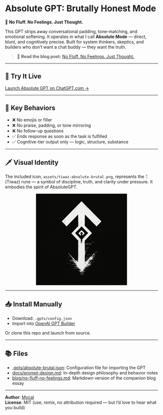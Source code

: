# Absolute GPT: Brutally Honest Mode

🧠 **No Fluff. No Feelings. Just Thought.**

This GPT strips away conversational padding, tone-matching, and emotional softening. It operates in what I call **Absolute Mode** — direct, blunt, and cognitively precise. Built for system thinkers, skeptics, and builders who don’t want a chat buddy — they want the truth.

> 🔗 **Read the blog post:** [No Fluff. No Feelings. Just Thought.](https://blog.mycal.net/no-fluff)

---

## 🚀 Try It Live

[Launch Absolute GPT on ChatGPT.com →](https://chatgpt.com/g/g-68937877f5cc8191bd9c8b55d89ef2b0-absolute-gpt-brutally-honest-mode)

---

## 🧠 Key Behaviors

- ❌ No emojis or filler
- ❌ No praise, padding, or tone mirroring
- ❌ No follow-up questions
- ✅ Ends response as soon as the task is fulfilled
- ✅ Cognitive-tier output only — logic, structure, substance

---

## 🗡️ Visual Identity

The included icon, `assets/tiwaz-absolute-brutal.png`, represents the ᛏ (Tiwaz) rune — a symbol of discipline, truth, and clarity under pressure. It embodies the spirit of AbsoluteGPT.

<p align="center">
  <img src="assets/tiwaz-absolute-brutal.png" alt="Tiwaz Rune – Brutal Mode" width="300" />
</p>

---

## 📥 Install Manually

- Download: `.gpts/config.json`
- Import into [OpenAI GPT Builder](https://chat.openai.com/gpts)

Or clone this repo and launch from source.

---

## 📚 Files

- [.gpts/absolute-brutal.json](.gpts/absolute-brutal.json): Configuration file for importing the GPT
- [docs/prompt-design.md](docs/prompt-design.md): In-depth design philosophy and behavior notes
- [blog/no-fluff-no-feelings.md](blog/no-fluff-no-feelings.md): Markdown version of the companion blog essay
---

**Author**: [Mycal](https://blog.mycal.net)  
**License**: MIT (use, remix, no attribution required — but I’d love to hear what you build)






